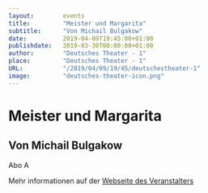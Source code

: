 ```yaml
---
layout:        events
title:         "Meister und Margarita"
subtitle:      "Von Michail Bulgakow"
date:          2019-04-09T19:45:00+01:00
publishdate:   2019-03-30T00:00:00+01:00
author:        "Deutsches Theater - 1"
place:         "Deutsches Theater - 1"
URL:           "/2019/04/09/19/45/deutschestheater-1"
image:         "deutsches-theater-icon.png"
---
```


Meister und Margarita
===========

Von Michail Bulgakow
-----------

 Abo A

Mehr informationen auf der [Webseite des Veranstalters](https://www.dt-goettingen.de/stueck/meister-und-margarita/)
